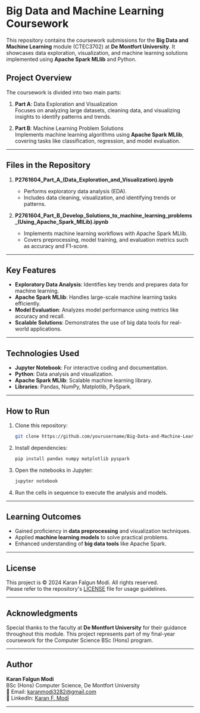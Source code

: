 
# Big Data and Machine Learning Coursework

This repository contains the coursework submissions for the **Big Data and Machine Learning** module (CTEC3702) at **De Montfort University**. It showcases data exploration, visualization, and machine learning solutions implemented using **Apache Spark MLlib** and Python.

## Project Overview

The coursework is divided into two main parts:
1. **Part A**: Data Exploration and Visualization  
   Focuses on analyzing large datasets, cleaning data, and visualizing insights to identify patterns and trends.

2. **Part B**: Machine Learning Problem Solutions  
   Implements machine learning algorithms using **Apache Spark MLlib**, covering tasks like classification, regression, and model evaluation.

---

## Files in the Repository

1. **P2761604_Part_A_(Data_Exploration_and_Visualization).ipynb**  
   - Performs exploratory data analysis (EDA).  
   - Includes data cleaning, visualization, and identifying trends or patterns.

2. **P2761604_Part_B_Develop_Solutions_to_machine_learning_problems_(Using_Apache_Spark_MlLib).ipynb**  
   - Implements machine learning workflows with Apache Spark MLlib.  
   - Covers preprocessing, model training, and evaluation metrics such as accuracy and F1-score.

---

## Key Features

- **Exploratory Data Analysis**: Identifies key trends and prepares data for machine learning.
- **Apache Spark MLlib**: Handles large-scale machine learning tasks efficiently.
- **Model Evaluation**: Analyzes model performance using metrics like accuracy and recall.
- **Scalable Solutions**: Demonstrates the use of big data tools for real-world applications.

---

## Technologies Used

- **Jupyter Notebook**: For interactive coding and documentation.
- **Python**: Data analysis and visualization.
- **Apache Spark MLlib**: Scalable machine learning library.
- **Libraries**: Pandas, NumPy, Matplotlib, PySpark.

---

## How to Run

1. Clone this repository:
   ```bash
   git clone https://github.com/yourusername/Big-Data-and-Machine-Learning.git
   ```
2. Install dependencies:
   ```bash
   pip install pandas numpy matplotlib pyspark
   ```
3. Open the notebooks in Jupyter:
   ```bash
   jupyter notebook
   ```
4. Run the cells in sequence to execute the analysis and models.

---

## Learning Outcomes

- Gained proficiency in **data preprocessing** and visualization techniques.
- Applied **machine learning models** to solve practical problems.
- Enhanced understanding of **big data tools** like Apache Spark.

---

## License

This project is © 2024 Karan Falgun Modi. All rights reserved.  
Please refer to the repository's [LICENSE](LICENSE) file for usage guidelines.

---

## Acknowledgments

Special thanks to the faculty at **De Montfort University** for their guidance throughout this module. This project represents part of my final-year coursework for the Computer Science BSc (Hons) program.

---

## Author

**Karan Falgun Modi**  
BSc (Hons) Computer Science, De Montfort University  
📧 Email: karanmodi3282@gmail.com  
📘 LinkedIn: [Karan F. Modi](https://www.linkedin.com/in/karanfmodi)

---

